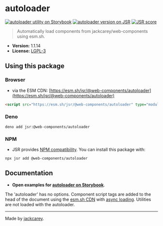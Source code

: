 # autoloader

[![autoloader utility on Storybook](https://cdn.jsdelivr.net/gh/storybookjs/brand@main/badge/badge-storybook.svg)](https://jackcarey.co.uk/web-components/docs/?path=/docs/utilities-autoloader) [![autoloader version on JSR](https://jsr.io/badges/@web-components/autoloader)](https://jsr.io/@web-components/autoloader/versions) [![JSR score](https://jsr.io/badges/@web-components/autoloader/score)](https://jsr.io/@web-components/autoloader/score)

> Automatically load components from jackcarey/web-components using esm.sh.

-   **Version:** 1.1.14
-   **License:** [LGPL-3](./LICENSE.md)

## Using this package

### Browser

-   via the ESM CDN: [https://esm.sh/jsr/@web-components/autoloader](https://esm.sh/jsr/@web-components/autoloader)

```html
<script src="https://esm.sh/jsr/@web-components/autoloader" type="module"></script>
```

### Deno

```
deno add jsr:@web-components/autoloader
```

### NPM

-   JSR provides [NPM compatibility](https://jsr.io/docs/npm-compatibility). You can install this package with:

```
npx jsr add @web-components/autoloader
```

## Documentation

-   **Open examples for [autoloader on Storybook](https://jackcarey.co.uk/web-components/storybook-static/?path=/docs/utilities-autoloader)**.

The 'autoloader' has no options. Component script tags are added to the head of the document using the [esm.sh CDN](https://esm.sh/) with [async loading](https://developer.mozilla.org/en-US/docs/Web/API/HTMLScriptElement/async). Utilities are not loaded with the autoloader.


---

Made by [jackcarey](https://jackcarey.co.uk).
